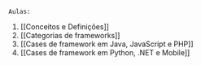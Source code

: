 	Aulas:

1. [[Conceitos e Definições]]
2. [[Categorias de frameworks]]
3. [[Cases de framework em Java, JavaScript e PHP]]
4. [[Cases de framework em Python, .NET e Mobile]]